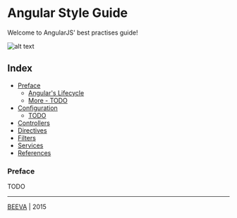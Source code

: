 # Angular Style Guide

Welcome to AngularJS' best practises guide!

![alt text](https://upload.wikimedia.org/wikipedia/commons/thumb/c/ca/AngularJS_logo.svg/695px-AngularJS_logo.svg.png "Angular")

## Index

* [Preface](#preface)
  * [Angular's Lifecycle](#angular-lifecycle)
  * [More - TODO](#more)
* [Configuration](#configuration)
  * [TODO](#todo)
* [Controllers](#controllers)
* [Directives](#directives)
* [Filters](#filters)
* [Services](#services)
* [References](#references)

### Preface

TODO

___

[BEEVA](http://www.beeva.com) | 2015
